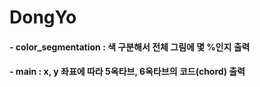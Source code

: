 # DongYo

#### - color_segmentation : 색 구분해서 전체 그림에 몇 %인지 출력
#### - main : x, y 좌표에 따라 5옥타브, 6옥타브의 코드(chord) 출력 
